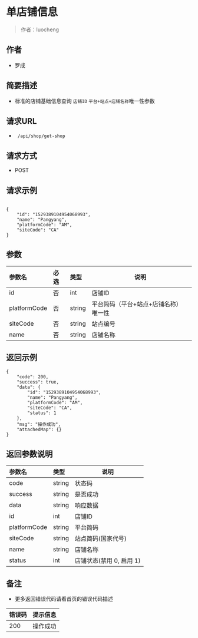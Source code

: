# 单店铺信息

> 作者：luocheng

## 作者

- 罗成
    
## 简要描述

- 标准的店铺基础信息查询 `店铺ID` `平台+站点+店铺名称`唯一性参数

## 请求URL
- ` /api/shop/get-shop`
  
## 请求方式
- POST 

## 请求示例
```

{
    "id": "1529389104954068993",
    "name": "Pangyang",
    "platformCode": "AM",
    "siteCode": "CA"
}
```


## 参数

|参数名|必选|类型|说明|
|:----    |:---|:----- |-----   |
|id |否  |int | 店铺ID   |
|platformCode | 否 |string | 平台简码（平台+站点+店铺名称） 唯一性   |
|siteCode | 否 |string | 站点编号   |
|name | 否 |string | 店铺名称   |



## 返回示例 

``` 
{
    "code": 200,
    "success": true,
    "data": {
        "id": "1529389104954068993",
        "name": "Pangyang",
        "platformCode": "AM",
        "siteCode": "CA",
        "status": 1
    },
    "msg": "操作成功",
    "attachedMap": {}
}
```


## 返回参数说明

|参数名|类型|说明|
|:-----  |:-----|-----                           |
|code | string   | 状态码 |
|success | string   | 是否成功 |
|data | string   | 响应数据 |
|id |  int  | 店铺ID |
|platformCode |  string  | 平台简码 |
|siteCode |  string  | 站点简码(国家代号) |
|name | string   | 店铺名称 |
|status | int   | 店铺状态(禁用 0, 启用 1) |

## 备注 

- 更多返回错误代码请看首页的错误代码描述

|错误码|提示信息|
|:----    |:---|
|200 |操作成功 |